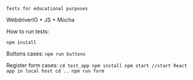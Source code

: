 `Tests for educational purposes`

WebdriverIO + JS + Mocha

How to run tests:

`npm install`

Buttons cases:
`npm run buttons`

Register form cases:
`cd test_app
npm install
npm start //start React app in local host
cd ..
npm run form`
